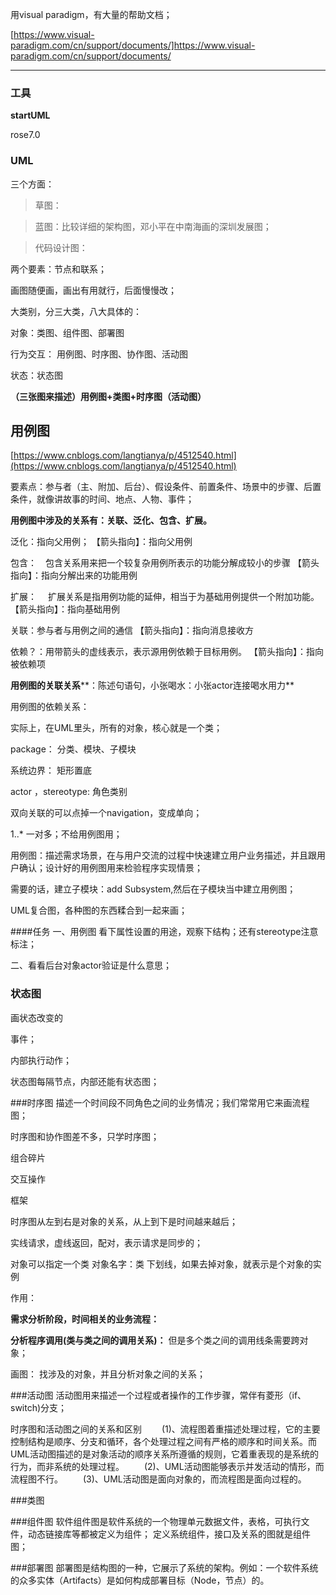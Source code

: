用visual paradigm，有大量的帮助文档；

[https://www.visual-paradigm.com/cn/support/documents/]https://www.visual-paradigm.com/cn/support/documents/

******


### 工具
**startUML**

rose7.0

### UML
三个方面：

> 草图：

> 蓝图：比较详细的架构图，邓小平在中南海画的深圳发展图；

> 代码设计图： 


两个要素：节点和联系；

画图随便画，画出有用就行，后面慢慢改；


大类别，分三大类，八大具体的：

对象：类图、组件图、部署图

行为交互： 用例图、时序图、协作图、活动图

状态：状态图

**（三张图来描述）用例图+类图+时序图（活动图）**

## 用例图

[https://www.cnblogs.com/langtianya/p/4512540.html](https://www.cnblogs.com/langtianya/p/4512540.html)


要素点：参与者（主、附加、后台）、假设条件、前置条件、场景中的步骤、后置条件，就像讲故事的时间、地点、人物、事件；

**用例图中涉及的关系有：关联、泛化、包含、扩展。**

泛化：指向父用例； 【箭头指向】：指向父用例

包含：　包含关系用来把一个较复杂用例所表示的功能分解成较小的步骤 【箭头指向】：指向分解出来的功能用例

扩展： 　扩展关系是指用例功能的延伸，相当于为基础用例提供一个附加功能。 【箭头指向】：指向基础用例

关联：参与者与用例之间的通信 【箭头指向】：指向消息接收方

依赖？：用带箭头的虚线表示，表示源用例依赖于目标用例。 【箭头指向】：指向被依赖项

**用例图的关联关系****：陈述句语句，小张喝水：小张actor连接喝水用力**

用例图的依赖关系：

实际上，在UML里头，所有的对象，核心就是一个类；

package： 分类、模块、子模块

系统边界： 矩形置底

actor ，stereotype: 角色类别

双向关联的可以点掉一个navigation，变成单向；

1..* 一对多；不给用例图用；

用例图：描述需求场景，在与用户交流的过程中快速建立用户业务描述，并且跟用户确认；设计好的用例图用来检验程序实现情景；

需要的话，建立子模块：add Subsystem,然后在子模块当中建立用例图；


UML复合图，各种图的东西糅合到一起来画；



####任务
一、用例图 看下属性设置的用途，观察下结构；还有stereotype注意标注；

二、看看后台对象actor验证是什么意思；


### 状态图 
画状态改变的

事件；

内部执行动作；

状态图每隔节点，内部还能有状态图；


###时序图
描述一个时间段不同角色之间的业务情况；我们常常用它来画流程图；

时序图和协作图差不多，只学时序图；

组合碎片

交互操作

框架

时序图从左到右是对象的关系，从上到下是时间越来越后；

实线请求，虚线返回，配对，表示请求是同步的；

对象可以指定一个类  对象名字：类   下划线，如果去掉对象，就表示是个对象的实例

作用：

**需求分析阶段，时间相关的业务流程：**


**分析程序调用(类与类之间的调用关系)：**
但是多个类之间的调用线条需要跨对象；

画图： 找涉及的对象，并且分析对象之间的关系；


###活动图
活动图用来描述一个过程或者操作的工作步骤，常伴有菱形（if、switch)分支；


时序图和活动图之间的关系和区别
　　(1)、流程图着重描述处理过程，它的主要控制结构是顺序、分支和循环，各个处理过程之间有严格的顺序和时间关系。而UML活动图描述的是对象活动的顺序关系所遵循的规则，它着重表现的是系统的行为，而非系统的处理过程。
　　(2)、UML活动图能够表示并发活动的情形，而流程图不行。
　　(3)、UML活动图是面向对象的，而流程图是面向过程的。


###类图



###组件图
软件组件图是软件系统的一个物理单元数据文件，表格，可执行文件，动态链接库等都被定义为组件；
定义系统组件，接口及关系的图就是组件图；


###部署图
部署图是结构图的一种，它展示了系统的架构。例如：一个软件系统的众多实体（Artifacts）是如何构成部署目标（Node，节点）的。












